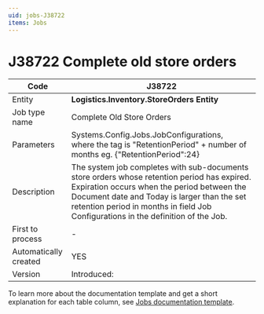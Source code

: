 ```yaml
---
uid: jobs-J38722
items: Jobs
---
```


# J38722 Complete old store orders

| Code                  | J38722                                                      |
| --------------------- | ------------------------------------------------------------|
| Entity                | **Logistics.Inventory.StoreOrders Entity**                  |
| Job type name         | Complete Old Store Orders                                   |
| Parameters            | Systems.Config.Jobs.JobConfigurations, <br/>where the tag is "RetentionPeriod" + number of months eg. {"RetentionPeriod":24} |
| Description           | The system job completes with sub-documents store orders whose retention period has expired. Expiration occurs when the period between the Document date and Today is larger than the set retention period in months in field Job Configurations in the definition of the Job.|
| First to process      | \-                                                          |
| Automatically created | YES                                                         |
| Version               | Introduced:                                                 |

To learn more about the documentation template and get a short explanation for each table column, see [Jobs documentation template](template.md).
